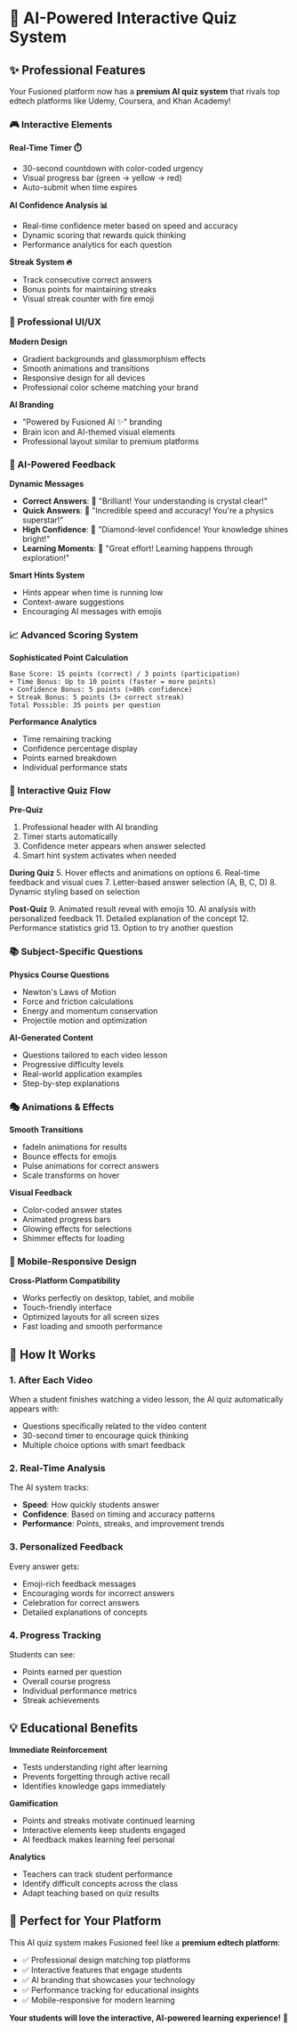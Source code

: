 # 🧠 AI-Powered Interactive Quiz System

## ✨ **Professional Features**

Your Fusioned platform now has a **premium AI quiz system** that rivals top edtech platforms like Udemy, Coursera, and Khan Academy!

### **🎮 Interactive Elements**

**Real-Time Timer ⏱️**
- 30-second countdown with color-coded urgency
- Visual progress bar (green → yellow → red)
- Auto-submit when time expires

**AI Confidence Analysis 📊**
- Real-time confidence meter based on speed and accuracy
- Dynamic scoring that rewards quick thinking
- Performance analytics for each question

**Streak System 🔥**
- Track consecutive correct answers
- Bonus points for maintaining streaks
- Visual streak counter with fire emoji

### **🎨 Professional UI/UX**

**Modern Design**
- Gradient backgrounds and glassmorphism effects
- Smooth animations and transitions
- Responsive design for all devices
- Professional color scheme matching your brand

**AI Branding**
- "Powered by Fusioned AI ✨" branding
- Brain icon and AI-themed visual elements
- Professional layout similar to premium platforms

### **🤖 AI-Powered Feedback**

**Dynamic Messages**
- **Correct Answers**: 🎉 "Brilliant! Your understanding is crystal clear!"
- **Quick Answers**: 🚀 "Incredible speed and accuracy! You're a physics superstar!"
- **High Confidence**: 💎 "Diamond-level confidence! Your knowledge shines bright!"
- **Learning Moments**: 🌱 "Great effort! Learning happens through exploration!"

**Smart Hints System**
- Hints appear when time is running low
- Context-aware suggestions
- Encouraging AI messages with emojis

### **📈 Advanced Scoring System**

**Sophisticated Point Calculation**
```
Base Score: 15 points (correct) / 3 points (participation)
+ Time Bonus: Up to 10 points (faster = more points)
+ Confidence Bonus: 5 points (>80% confidence)
+ Streak Bonus: 5 points (3+ correct streak)
Total Possible: 35 points per question
```

**Performance Analytics**
- Time remaining tracking
- Confidence percentage display
- Points earned breakdown
- Individual performance stats

### **🎯 Interactive Quiz Flow**

**Pre-Quiz**
1. Professional header with AI branding
2. Timer starts automatically
3. Confidence meter appears when answer selected
4. Smart hint system activates when needed

**During Quiz**
5. Hover effects and animations on options
6. Real-time feedback and visual cues
7. Letter-based answer selection (A, B, C, D)
8. Dynamic styling based on selection

**Post-Quiz**
9. Animated result reveal with emojis
10. AI analysis with personalized feedback
11. Detailed explanation of the concept
12. Performance statistics grid
13. Option to try another question

### **📚 Subject-Specific Questions**

**Physics Course Questions**
- Newton's Laws of Motion
- Force and friction calculations
- Energy and momentum conservation
- Projectile motion and optimization

**AI-Generated Content**
- Questions tailored to each video lesson
- Progressive difficulty levels
- Real-world application examples
- Step-by-step explanations

### **🎭 Animations & Effects**

**Smooth Transitions**
- fadeIn animations for results
- Bounce effects for emojis
- Pulse animations for correct answers
- Scale transforms on hover

**Visual Feedback**
- Color-coded answer states
- Animated progress bars
- Glowing effects for selections
- Shimmer effects for loading

### **📱 Mobile-Responsive Design**

**Cross-Platform Compatibility**
- Works perfectly on desktop, tablet, and mobile
- Touch-friendly interface
- Optimized layouts for all screen sizes
- Fast loading and smooth performance

## 🚀 **How It Works**

### **1. After Each Video**
When a student finishes watching a video lesson, the AI quiz automatically appears with:
- Questions specifically related to the video content
- 30-second timer to encourage quick thinking
- Multiple choice options with smart feedback

### **2. Real-Time Analysis**
The AI system tracks:
- **Speed**: How quickly students answer
- **Confidence**: Based on timing and accuracy patterns
- **Performance**: Points, streaks, and improvement trends

### **3. Personalized Feedback**
Every answer gets:
- Emoji-rich feedback messages
- Encouraging words for incorrect answers
- Celebration for correct answers
- Detailed explanations of concepts

### **4. Progress Tracking**
Students can see:
- Points earned per question
- Overall course progress
- Individual performance metrics
- Streak achievements

## 💡 **Educational Benefits**

**Immediate Reinforcement**
- Tests understanding right after learning
- Prevents forgetting through active recall
- Identifies knowledge gaps immediately

**Gamification**
- Points and streaks motivate continued learning
- Interactive elements keep students engaged
- AI feedback makes learning feel personal

**Analytics**
- Teachers can track student performance
- Identify difficult concepts across the class
- Adapt teaching based on quiz results

## 🎯 **Perfect for Your Platform**

This AI quiz system makes Fusioned feel like a **premium edtech platform**:
- ✅ Professional design matching top platforms
- ✅ Interactive features that engage students
- ✅ AI branding that showcases your technology
- ✅ Performance tracking for educational insights
- ✅ Mobile-responsive for modern learning

**Your students will love the interactive, AI-powered learning experience!** 🌟
